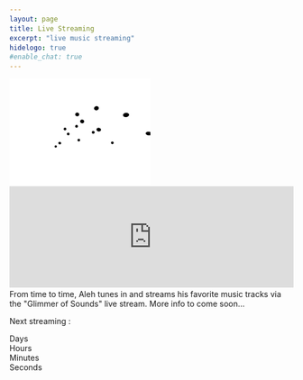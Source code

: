 ```yaml
---
layout: page
title: Live Streaming
excerpt: "live music streaming"
hidelogo: true
#enable_chat: true
---
```

<img src="/images/dancing-particles.gif" alt="dancing-particles-image" class="center non-selectable"/>
<iframe class="center" src="https://mixlr.com/users/5538402/embed?autoplay=true" width="100%" height="180px" scrolling="no" frameborder="no" marginheight="0" marginwidth="0"></iframe>
From time to time, Aleh tunes in and  streams his favorite music tracks via the "Glimmer of Sounds" live stream. More info to come soon...

Next  streaming : <span id="next-streaming" class="quote-text" title="2016-09-22T20:00:00+02:00"></span>

<div id="clockdiv" class="center non-selectable">
  <div>
    <span class="days"></span>
    <div class="smalltext">Days</div>
  </div>
  <div>
    <span class="hours"></span>
    <div class="smalltext">Hours</div>
  </div>
  <div>
    <span class="minutes"></span>
    <div class="smalltext">Minutes</div>
  </div>
  <div>
    <span class="seconds"></span>
    <div class="smalltext">Seconds</div>
  </div>
</div>

<script type="text/javascript">
    var streamdate = document.getElementById('next-streaming');
    var deadline = new Date( streamdate.getAttribute('title') ); 
	streamdate.innerHTML = deadline.toString();
	
	function getTimeRemaining(endtime) {
		var seconds = 0;
		var minutes = 0;
		var hours = 0;
		var days = 0;	
		var nowdate = new Date();
		var t = Date.parse(endtime) - Date.parse(nowdate);
		if (endtime > nowdate) {
			var seconds = Math.floor((t / 1000) % 60);
			var minutes = Math.floor((t / 1000 / 60) % 60);
			var hours = Math.floor((t / (1000 * 60 * 60)) % 24);
			var days = Math.floor(t / (1000 * 60 * 60 * 24));
		} else {
			t = 0;
		}
		return {
			'total': t,
			'days': days,
			'hours': hours,
			'minutes': minutes,
			'seconds': seconds
		};
	}

	function initializeClock(id, endtime) {
		var clock = document.getElementById(id);
		var daysSpan = clock.querySelector('.days');
		var hoursSpan = clock.querySelector('.hours');
		var minutesSpan = clock.querySelector('.minutes');
		var secondsSpan = clock.querySelector('.seconds');

		function updateClock() {
			var t = getTimeRemaining(endtime);
			daysSpan.innerHTML = ('0' + t.days).slice(-2);
			hoursSpan.innerHTML = ('0' + t.hours).slice(-2);
			minutesSpan.innerHTML = ('0' + t.minutes).slice(-2);
			secondsSpan.innerHTML = ('0' + t.seconds).slice(-2);
			if (t.total <= 0) {
			  clearInterval(timeinterval);
			}
		}

		updateClock();
		var timeinterval = setInterval(updateClock, 1000);
	}

	initializeClock('clockdiv', deadline);
</script>